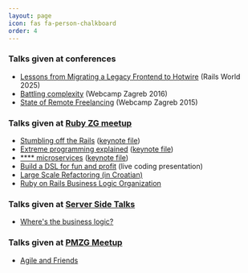 ```yaml
---
layout: page
icon: fas fa-person-chalkboard
order: 4
---
```


### Talks given at conferences

* [Lessons from Migrating a Legacy Frontend to Hotwire](https://www.youtube.com/watch?v=kWFYc6qrXIo&list=PLHFP2OPUpCebhAv1ZWb_978cTl1o-yue-) (Rails World 2025)
* [Battling complexity](https://www.youtube.com/watch?v=UzWxrIaL0xM&t=13s) (Webcamp Zagreb 2016)
* [State of Remote Freelancing](https://www.youtube.com/watch?v=g9UgPsdP9vI) (Webcamp Zagreb 2015)

### Talks given at [Ruby ZG meetup](https://www.meetup.com/rubyzg/)
* [Stumbling off the Rails](./files/stumbling_off_the_rails.pdf)
    ([keynote file](./files/stumbling_off_the_rails.key))
* [Extreme programming explained](./files/extreme_programming.pdf)
    ([keynote file](./files/extreme_programming.key))
* [**** microservices](./files/microservices.pdf)
    ([keynote file](./files/microservices.key))
* [Build a DSL for fun and profit](https://github.com/radanskoric/presentations/tree/master/building_dsls)
    (live coding presentation)
* [Large Scale Refactoring (in Croatian)](./large_refactoring)
* [Ruby on Rails Business Logic Organization](./ror_business_logic)

### Talks given at [Server Side Talks](https://www.meetup.com/Infinum-Server-Side-Talks/)
* [Where's the business logic?](./business_logic)

### Talks given at [PMZG Meetup](https://www.meetup.com/PMZG-Project-Product-Management-Zagreb/)
* [Agile and Friends](./agile_and_friends)
